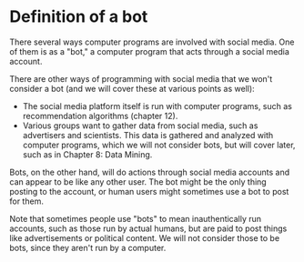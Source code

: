 # Definition of a bot

There several ways computer programs are involved with social media. One of them is as a "bot," a computer program that acts through a social media account.

There are other ways of programming with social media that we won't consider a bot (and we will cover these at various points as well):
- The social media platform itself is run with computer programs, such as recommendation algorithms (chapter 12).
- Various groups want to gather data from social media, such as advertisers and scientists. This data is gathered and analyzed with computer programs, which we will not consider bots, but will cover later, such as in Chapter 8: Data Mining.

Bots, on the other hand, will do actions through social media accounts and can appear to be like any other user. The bot might be the only thing posting to the account, or human users might sometimes use a bot to post for them.

Note that sometimes people use "bots" to mean inauthentically run accounts, such as those run by actual humans, but are paid to post things like advertisements or political content. We will not consider those to be bots, since they aren't run by a computer.
